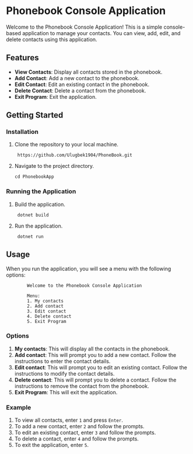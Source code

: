 # **Phonebook Console Application**

Welcome to the Phonebook Console Application! This is a simple console-based application to manage your contacts. You can view, add, edit, and delete contacts using this application.

## Features

- **View Contacts**: Display all contacts stored in the phonebook.
- **Add Contact**: Add a new contact to the phonebook.
- **Edit Contact**: Edit an existing contact in the phonebook.
- **Delete Contact**: Delete a contact from the phonebook.
- **Exit Program**: Exit the application.

## Getting Started

### Installation

1. Clone the repository to your local machine.
   
        https://github.com/Ulugbek1904/PhoneBook.git
    
2. Navigate to the project directory.
  
       cd PhonebookApp


### Running the Application

1. Build the application.
    
        dotnet build
    
2. Run the application.
    
        dotnet run
    

## Usage

When you run the application, you will see a menu with the following options:

            Welcome to the Phonebook Console Application

            Menu:
            1. My contacts
            2. Add contact
            3. Edit contact
            4. Delete contact
            5. Exit Program

### Options

1. **My contacts**: This will display all the contacts in the phonebook.
2. **Add contact**: This will prompt you to add a new contact. Follow the instructions to enter the contact details.
3. **Edit contact**: This will prompt you to edit an existing contact. Follow the instructions to modify the contact details.
4. **Delete contact**: This will prompt you to delete a contact. Follow the instructions to remove the contact from the phonebook.
5. **Exit Program**: This will exit the application.

### Example

1. To view all contacts, enter `1` and press `Enter`.
2. To add a new contact, enter `2` and follow the prompts.
3. To edit an existing contact, enter `3` and follow the prompts.
4. To delete a contact, enter `4` and follow the prompts.
5. To exit the application, enter `5`.
